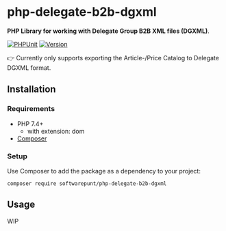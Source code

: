 # php-delegate-b2b-dgxml
**PHP Library for working with Delegate Group B2B XML files (DGXML)**.

[![PHPUnit](https://github.com/SoftwarePunt/php-delegate-b2b-dgxml/actions/workflows/phpunit.yml/badge.svg)](https://github.com/SoftwarePunt/php-delegate-b2b-dgxml/actions/workflows/phpunit.yml)
[![Version](http://poser.pugx.org/softwarepunt/php-delegate-b2b-dgxml/version)](https://packagist.org/packages/softwarepunt/psinfoodservice-api-client)

👉 Currently only supports exporting the Article-/Price Catalog to Delegate DGXML format.

## Installation
### Requirements
- PHP 7.4+
  - with extension: dom
- [Composer](https://getcomposer.org/)

### Setup
Use Composer to add the package as a dependency to your project:

```shell
composer require softwarepunt/php-delegate-b2b-dgxml
```

## Usage
WIP